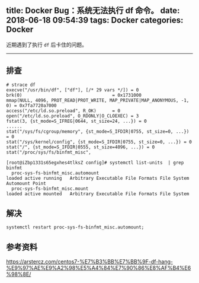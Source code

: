 title: Docker Bug：系统无法执行 df 命令。
date: 2018-06-18 09:54:39
tags: Docker
categories: Docker
---

近期遇到了执行 `df`  后卡住的问题。

<!-- more -->

---

## 排查

```
# strace df
execve("/usr/bin/df", ["df"], [/* 29 vars */]) = 0
brk(0)                                  = 0x1731000
mmap(NULL, 4096, PROT_READ|PROT_WRITE, MAP_PRIVATE|MAP_ANONYMOUS, -1, 0) = 0x7fa7720a7000
access("/etc/ld.so.preload", R_OK)      = 0
open("/etc/ld.so.preload", O_RDONLY|O_CLOEXEC) = 3
fstat(3, {st_mode=S_IFREG|0644, st_size=24, ...}) = 0
......
stat("/sys/fs/cgroup/memory", {st_mode=S_IFDIR|0755, st_size=0, ...}) = 0
stat("/sys/kernel/config", {st_mode=S_IFDIR|0755, st_size=0, ...}) = 0
stat("/", {st_mode=S_IFDIR|0555, st_size=4096, ...}) = 0
stat("/proc/sys/fs/binfmt_misc", 
```

```
[root@iZbp1331s65egxhes4tlksZ config]# systemctl list-units  | grep binfmt
  proc-sys-fs-binfmt_misc.automount                                                                    loaded active running   Arbitrary Executable File Formats File System Automount Point
  proc-sys-fs-binfmt_misc.mount                                                                        loaded active mounted   Arbitrary Executable File Formats File System

```

## 解决
```
systemctl restart proc-sys-fs-binfmt_misc.automount;
```

## 参考资料

https://arstercz.com/centos7-%E7%B3%BB%E7%BB%9F-df-hang-%E9%97%AE%E9%A2%98%E5%A4%84%E7%90%86%E8%AF%B4%E6%98%8E/
